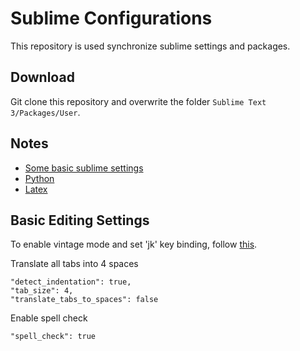 # Sublime Configurations

This repository is used synchronize sublime settings and packages.

## Download
Git clone this repository and overwrite the folder `Sublime Text 3/Packages/User`.

## Notes 
- [Some basic sublime settings](basic.md)
- [Python](python.md)
- [Latex](latex.md)

## Basic Editing Settings

To enable vintage mode and set 'jk' key binding, follow [this](https://www.sublimetext.com/docs/3/vintage.html).

Translate all tabs into 4 spaces

```
"detect_indentation": true,
"tab_size": 4,
"translate_tabs_to_spaces": false
```

Enable spell check

```
"spell_check": true
```
